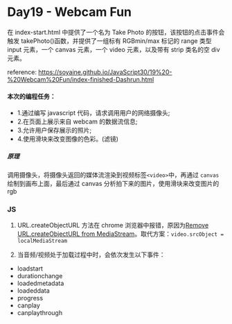 # Day19 - Webcam Fun

在 index-start.html 中提供了一个名为 Take Photo 的按钮，该按钮的点击事件会触发 takePhoto()函数，并提供了一组标有 RGBmin/max 标记的 range 类型 input 元素，一个 canvas 元素，一个 video 元素，以及带有 strip 类名的空 div 元素。

reference: https://soyaine.github.io/JavaScript30/19%20-%20Webcam%20Fun/index-finished-Dashrun.html

#### 本次的编程任务：

- 1.通过编写 javascript 代码，请求调用用户的网络摄像头;
- 2.在页面上展示来自 webcam 的数据流信息;
- 3.允许用户保存展示的照片;
- 4.使用滑块来改变图像的色彩。(滤镜)

##### 原理

调用摄像头，将摄像头返回的媒体流渲染到视频标签`<video>`中，再通过 `canvas` 绘制到画布上面，最后通过 canvas 分析拍下来的图片，使用滑块来改变图片的 rgb

### JS

1. URL.createObjectURL 方法在 chrome 浏览器中报错，原因为[Remove URL.createObjectURL from MediaStream](https://developers.google.com/web/updates/2018/10/chrome-71-deps-rems#remove_urlcreateobjecturl_from_mediastream)。取代方案：`video.srcObject = localMediaStream`

2. 当音频/视频处于加载过程中时，会依次发生以下事件：

- loadstart
- durationchange
- loadedmetadata
- loadeddata
- progress
- canplay
- canplaythrough
